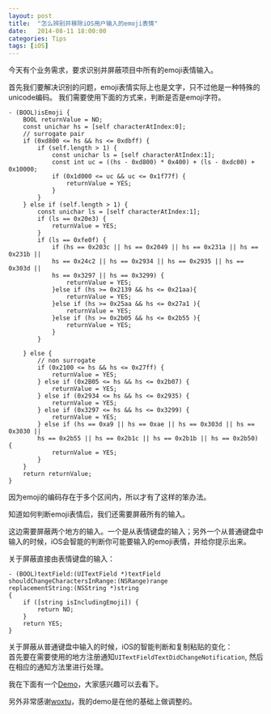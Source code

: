 ```yaml
---
layout: post
title:  "怎么辨别并移除iOS用户输入的emoji表情"
date:   2014-08-11 18:00:00
categories: Tips
tags: [iOS]
---
```


今天有个业务需求，要求识别并屏蔽项目中所有的emoji表情输入。  

首先我们要解决识别的问题，emoji表情实际上也是文字，只不过他是一种特殊的unicode编码。
我们需要使用下面的方式来，判断是否是emoji字符。

	- (BOOL)isEmoji {
    	BOOL returnValue = NO;
    	const unichar hs = [self characterAtIndex:0];
    	// surrogate pair
    	if (0xd800 <= hs && hs <= 0xdbff) {
        	if (self.length > 1) {
            	const unichar ls = [self characterAtIndex:1];
            	const int uc = ((hs - 0xd800) * 0x400) + (ls - 0xdc00) + 0x10000;
            	if (0x1d000 <= uc && uc <= 0x1f77f) {
                	returnValue = YES;
            	}
        	}
    	} else if (self.length > 1) {
        	const unichar ls = [self characterAtIndex:1];
        	if (ls == 0x20e3) {
            	returnValue = YES;
        	}
        	if (ls == 0xfe0f) {
            	if (hs == 0x203c || hs == 0x2049 || hs == 0x231a || hs == 0x231b || 
            	hs == 0x24c2 || hs == 0x2934 || hs == 0x2935 || hs == 0x303d || 
            	hs == 0x3297 || hs == 0x3299) {
                	returnValue = YES;
            	}else if (hs >= 0x2139 && hs <= 0x21aa){
                	returnValue = YES;
            	}else if (hs >= 0x25aa && hs <= 0x27a1 ){
                	returnValue = YES;
            	}else if (hs >= 0x2b05 && hs <= 0x2b55 ){
                	returnValue = YES;
            	}
        	}
        
    	} else {
        	// non surrogate
        	if (0x2100 <= hs && hs <= 0x27ff) {
            	returnValue = YES;
        	} else if (0x2B05 <= hs && hs <= 0x2b07) {
            	returnValue = YES;
        	} else if (0x2934 <= hs && hs <= 0x2935) {
            	returnValue = YES;
        	} else if (0x3297 <= hs && hs <= 0x3299) {
            	returnValue = YES;
        	} else if (hs == 0xa9 || hs == 0xae || hs == 0x303d || hs == 0x3030 || 
        	hs == 0x2b55 || hs == 0x2b1c || hs == 0x2b1b || hs == 0x2b50) {
            	returnValue = YES;
        	}
    	}
    	return returnValue;
	}

因为emoji的编码存在于多个区间内，所以才有了这样的笨办法。


知道如何判断emoji表情后，我们还需要屏蔽所有的输入。

这边需要屏蔽两个地方的输入。一个是从表情键盘的输入；另外一个从普通键盘中输入的时候，iOS会智能的判断你可能要输入的emoji表情，并给你提示出来。

关于屏蔽直接由表情键盘的输入：

	- (BOOL)textField:(UITextField *)textField
	shouldChangeCharactersInRange:(NSRange)range
	replacementString:(NSString *)string
	{
    	if ([string isIncludingEmoji]) {
        	return NO;
    	}
    	return YES;
	}


关于屏蔽从普通键盘中输入的时候，iOS的智能判断和复制粘贴的变化：  
首先要在需要使用的地方注册通知`UITextFieldTextDidChangeNotification`, 然后在相应的通知方法里进行处理。

我在下面有一个[Demo](https://github.com/MarsLuo/RemoveEmoji)，大家感兴趣可以去看下。


另外非常感谢[woxtu](https://github.com/woxtu/NSString-RemoveEmoji)，我的demo是在他的基础上做调整的。
